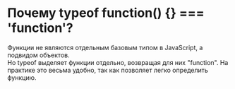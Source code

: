 
 # Почему typeof function() {} === 'function'?

Функции не являются отдельным базовым типом в JavaScript, а подвидом объектов.     
Но typeof выделяет функции отдельно, возвращая для них "function". На практике это весьма удобно, так как позволяет легко определить функцию.

